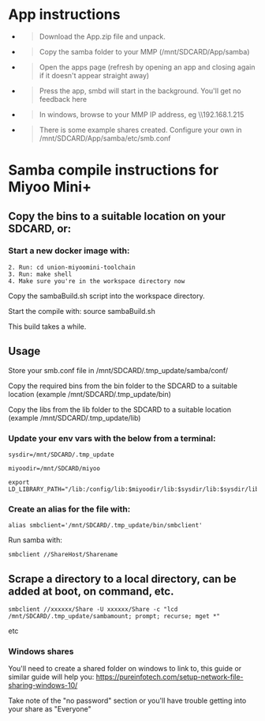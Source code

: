 # App instructions

- > Download the App.zip file and unpack.

- > Copy the samba folder to your MMP (/mnt/SDCARD/App/samba)

- > Open the apps page (refresh by opening an app and closing again if it doesn't appear straight away)

- > Press the app, smbd will start in the background. You'll get no feedback here

- > In windows, browse to your MMP IP address, eg \\\192.168.1.215

- > There is some example shares created. Configure your own in /mnt/SDCARD/App/samba/etc/smb.conf


# Samba compile instructions for Miyoo Mini+

## Copy the bins to a suitable location on your SDCARD, or:

### Start a new docker image with:

```1. Open a shell in the location you wish to start your project in and run: git clone https://github.com/shauninman/union-miyoomini-toolchain.git
2. Run: cd union-miyoomini-toolchain
3. Run: make shell
4. Make sure you're in the workspace directory now
```

Copy the sambaBuild.sh script into the workspace directory.

Start the compile with: source sambaBuild.sh

This build takes a while.

## Usage

Store your smb.conf file in /mnt/SDCARD/.tmp_update/samba/conf/

Copy the required bins from the bin folder to the SDCARD to a suitable location (example /mnt/SDCARD/.tmp_update/bin)

Copy the libs from the lib folder to the SDCARD to a suitable location (example /mnt/SDCARD/.tmp_update/lib)

### Update your env vars with the below from a terminal:

```
sysdir=/mnt/SDCARD/.tmp_update

miyoodir=/mnt/SDCARD/miyoo

export LD_LIBRARY_PATH="/lib:/config/lib:$miyoodir/lib:$sysdir/lib:$sysdir/lib/parasyte"
```



### Create an alias for the file with: 

`alias smbclient='/mnt/SDCARD/.tmp_update/bin/smbclient'`

Run samba with:

`smbclient //ShareHost/Sharename`

## Scrape a directory to a local directory, can be added at boot, on command, etc.

`smbclient //xxxxxx/Share -U xxxxxx/Share -c "lcd /mnt/SDCARD/.tmp_update/sambamount; prompt; recurse; mget *"`

etc

### Windows shares

You'll need to create a shared folder on windows to link to, this guide or similar guide will help you:
https://pureinfotech.com/setup-network-file-sharing-windows-10/

Take note of the "no password" section or you'll have trouble getting into your share as "Everyone"
